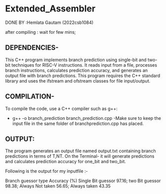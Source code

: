 # Extended_Assembler
DONE BY :Hemlata Gautam
         (2022csb1084)


after compiling : wait for few mins;
## DEPENDENCIES-
This C++ program implements branch prediction using single-bit and two-bit techniques for RISC-V instructions.
It reads input from a file, processes branch instructions, calculates prediction accuracy, and generates an output file with branch predictions.
This program requires the C++ standard library and uses the ifstream and ofstream classes for file input/output.

## COMPILATION-
To compile the code, use a C++ compiler such as g++:
- g++ -o branch_prediction branch_prediction.cpp
-Make sure to keep the input file in the same folder of branchprediction.cpp has placed.

## OUTPUT:
The program generates an output file named output.txt containing branch predictions in terms of T,NT.
On the Terminal- it will generate predictions and calculates prediction accuracy for one_bit and two_bit.

Following is the output for my inputfile :-

Branch guessor type       Accuracy (%)
Single Bit guessor       97.16;
two Bit guessor          98.38;
Always Not taken         56.65;
Always taken             43.35





